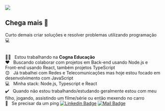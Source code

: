 <img width="auto" src="https://i.imgur.com/Wpoh2dD.jpg">

## Chega mais :wave:
Curto demais criar soluções e resolver problemas utilizando programação :computer:

 <br/> :man_technologist: &nbsp; Estou trabalhando na **Cogna Educação**
 <br/> :heart: &nbsp; Buscando colaborar com projetos em Back-end usando Node.js e Front-end usando React, também projetos TypeScript
 <br/> :blush: &nbsp; Já trabalhei com Redes e Telecomunicações mas hoje estou focado em desenvolvimento com JavaScript
 <br/> :computer: &nbsp; Minha stack: Node.js, Typescript e React 
 <br/> :heavy_check_mark:  &nbsp; Quando não estou trabalhando/estudando geralmente estou com meu filho, jogando, assistindo um filme/série ou então mexendo no carro 
 <br/> :call_me_hand: &nbsp; Se precisar da um ping [![Linkedin Badge](https://img.shields.io/badge/-Guilherme_César-blue?style=flat-square&logo=Linkedin&logoColor=white&link=https://www.linkedin.com/in/ssguicesar/)](https://www.linkedin.com/in/ssguicesar/) 
[![Mail Badge](https://img.shields.io/badge/-gui@codwx.com-c14438?style=flat-square&logo=Gmail&logoColor=white&link=mailto:gui@codwx.com)](mailto:gui@codwx.com)

